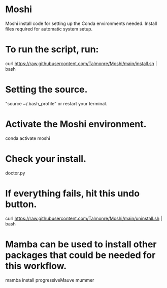 # Moshi
Moshi install code for setting up the Conda environments needed.
Install files required for automatic system setup. 

# To run the script, run:
curl https://raw.githubusercontent.com/Talmonre/Moshi/main/install.sh | bash

# Setting the source.
"source ~/.bash_profile" or restart your terminal. 

# Activate the Moshi environment.
conda activate moshi

# Check your install.
doctor.py

# If everything fails, hit this undo button.
curl https://raw.githubusercontent.com/Talmonre/Moshi/main/uninstall.sh | bash

# Mamba can be used to install other packages that could be needed for this workflow. 
mamba install progressiveMauve mummer

